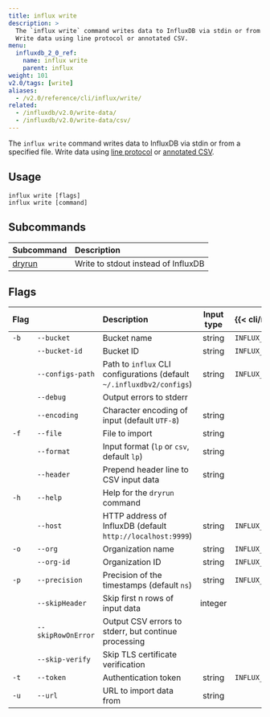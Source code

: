 ```yaml
---
title: influx write
description: >
  The `influx write` command writes data to InfluxDB via stdin or from a specified file.
  Write data using line protocol or annotated CSV.
menu:
  influxdb_2_0_ref:
    name: influx write
    parent: influx
weight: 101
v2.0/tags: [write]
aliases:
  - /v2.0/reference/cli/influx/write/
related:
  - /influxdb/v2.0/write-data/
  - /influxdb/v2.0/write-data/csv/
---
```


The `influx write` command writes data to InfluxDB via stdin or from a specified file.
Write data using [line protocol](/v2.0/reference/syntax/line-protocol) or
[annotated CSV](/v2.0/reference/syntax/annotated-csv).

## Usage
```
influx write [flags]
influx write [command]
```

## Subcommands
| Subcommand                                        | Description                         |
|:----------                                        |:-----------                         |
| [dryrun](/v2.0/reference/cli/influx/write/dryrun) | Write to stdout instead of InfluxDB |

## Flags
| Flag |                    | Description                                                           | Input type | {{< cli/mapped >}}   |
|:---- |:---                |:-----------                                                           |:----------:|:------------------   |
| `-b` | `--bucket`         | Bucket name                                                           | string     | `INFLUX_BUCKET_NAME` |
|      | `--bucket-id`      | Bucket ID                                                             | string     | `INFLUX_BUCKET_ID`   |
|      | `--configs-path`   | Path to `influx` CLI configurations (default `~/.influxdbv2/configs`) | string     |`INFLUX_CONFIGS_PATH` |
|      | `--debug`          | Output errors to stderr                                               |            |                      |
|      | `--encoding`       | Character encoding of input (default `UTF-8`)                         | string     |                      |
| `-f` | `--file`           | File to import                                                        | string     |                      |
|      | `--format`         | Input format (`lp` or `csv`, default `lp`)                            | string     |                      |
|      | `--header`         | Prepend header line to CSV input data                                 | string     |                      |
| `-h` | `--help`           | Help for the `dryrun` command                                         |            |                      |
|      | `--host`           | HTTP address of InfluxDB (default `http://localhost:9999`)            | string     | `INFLUX_HOST`        |
| `-o` | `--org`            | Organization name                                                     | string     | `INFLUX_ORG`         |
|      | `--org-id`         | Organization ID                                                       | string     | `INFLUX_ORG_ID`      |
| `-p` | `--precision`      | Precision of the timestamps (default `ns`)                            | string     | `INFLUX_PRECISION`   |
|      | `--skipHeader`     | Skip first n rows of input data                                       | integer    |                      |
|      | `--skipRowOnError` | Output CSV errors to stderr, but continue processing                  |            |                      |
|      | `--skip-verify`    | Skip TLS certificate verification                                     |            |                      |
| `-t` | `--token`          | Authentication token                                                  | string     | `INFLUX_TOKEN`       |
| `-u` | `--url`            | URL to import data from                                               | string     |                      |
